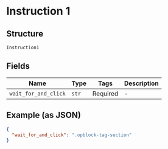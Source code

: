 
# Instruction 1

## Structure

`Instruction1`

## Fields

| Name | Type | Tags | Description |
|  --- | --- | --- | --- |
| `wait_for_and_click` | `str` | Required | - |

## Example (as JSON)

```json
{
  "wait_for_and_click": ".opblock-tag-section"
}
```

